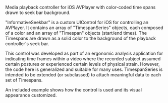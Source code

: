 Media playback controller for iOS AVPlayer with color-coded time spans drawn to seek bar background.

"InformativeSeekbar" is a custom UIControl for iOS for controlling an AVPlayer. It contains an array of "TimespanSeries" objects, each composed of a color and an array of "Timespan" objects (start/end times). The Timespans are drawn as a solid color to the background of the playback controller's seek bar.

This control was developed as part of an ergonomic analysis application for indicating time frames within a video where the recorded subject assumed certain postures or experienced certain levels of physical strain. However, the code here is generalized and suitable for many uses. TimespanSeries is intended to be extended (or subclassed) to attach meaningful data to each set of Timespans.

An included example shows how the control is used and its visual appearance customized.
